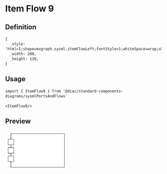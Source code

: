 # Item Flow 9

## Definition

```
{
  _style: 'html=1;shape=mxgraph.sysml.itemFlowLeft;fontStyle=1;whiteSpace=wrap;align=center;',
  _width: 200,
  _height: 120,
}
```

## Usage

```
import { ItemFlow9 } from '@diac/standard-components-diagrams/sysmlPortsAndFlows'

<ItemFlow9/>
```

## Preview

<img src="./item-flow-9.png" width="200"/>

